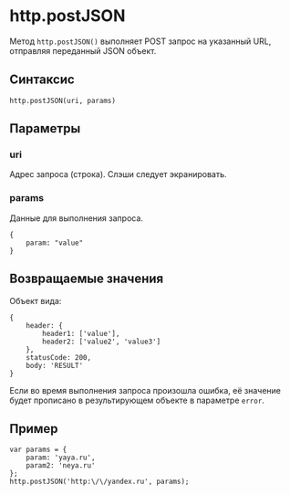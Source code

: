 # http.postJSON

Метод `http.postJSON()` выполняет POST запрос на указанный URL, отправляя переданный JSON объект.

## Синтаксис

```
http.postJSON(uri, params)
```

## Параметры

### uri
Адрес запроса (строка). Слэши следует экранировать.

### params
Данные для выполнения запроса. 

```
{
    param: "value"
}
```

## Возвращаемые значения

Объект вида:

```
{
    header: {
        header1: ['value'],
        header2: ['value2', 'value3']
    },
    statusCode: 200,
    body: 'RESULT'
}
```

Если во время выполнения запроса произошла ошибка, её значение будет прописано в результирующем объекте в параметре `error`.

## Пример  

```
var params = {
    param: 'yaya.ru',
    param2: 'neya.ru'
};
http.postJSON('http:\/\/yandex.ru', params);
```

